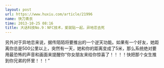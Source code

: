 ```yaml
---
layout: post
url: https://www.huxiu.com/article/21996
name: 快刀青衣
time: 2013-10-25 08:16
title: 大话科技No.9：NFC技术，爱就贴一起，异地恋去死
---
```

另外对于异地恋来说，据传陌陌将要推出的一个逆天功能。如果有一个好友，她距离你总是500公里以上，突然有一天，她和你的距离变成了5米，那么系统绝对要用最恐怖的声音和画面来提醒你“你女朋友来给你惊喜了！！！！快把那个女生推到你兄弟的怀里！！！”

